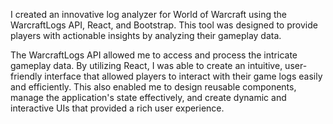 I created an innovative log analyzer for World of Warcraft using the WarcraftLogs API, React, and Bootstrap. This tool was designed to provide players with actionable insights by analyzing their gameplay data.

The WarcraftLogs API allowed me to access and process the intricate gameplay data. By utilizing React, I was able to create an intuitive, user-friendly interface that allowed players to interact with their game logs easily and efficiently. This also enabled me to design reusable components, manage the application's state effectively, and create dynamic and interactive UIs that provided a rich user experience.
